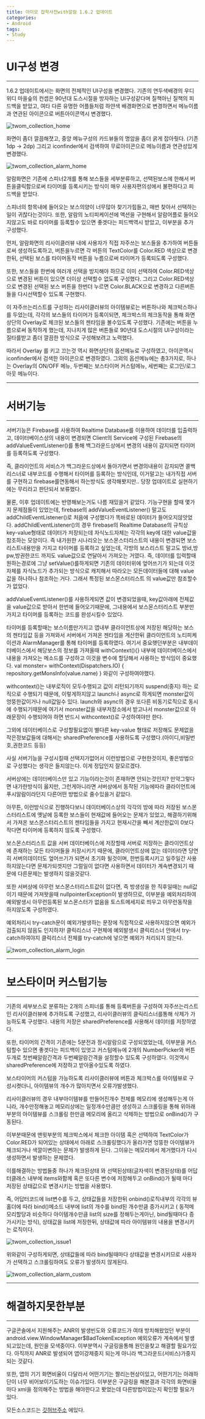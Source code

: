 ```yaml
---
title: 아이모 잡학사전with알람 1.6.2 업데이트
categories:
- Android
tags:
- Study
---
```


# UI구성 변경
---

1.6.2 업데이트에서는 화면의 전체적인 UI구성을 변경했다. 기존의 연두색배경의 우디위디 마을숲의 컨셉은 90년대 도스시절을 방자하는 UI구성같다며 질책아닌 질책의 피드백을 받았고,
여타 다른 유명한 어플들처럼 하얀색 배경화면으로 변경하면서 메뉴이름과 연관된 아이콘으로 버튼아이콘역시 변경했다.

![twom_collection_home](/assets/twom_collection_home.jpg)

화면이 좀더 깔끔해졋고, 중앙 메뉴구성의 카드뷰들의 명암을 좀더 굵게 잡아줫다. (기존 1dp -> 2dp) 그리고 iconfinder에서 검색하여 무료아이콘으로 메뉴이름과 연관성있게 변경했다.

![twom_collection_alarm_home](/assets/twom_collection_alarm_home.jpg)

알람화면은 기존에 스피너2개를 통해 보스들을 세부분류하고, 선택된보스에 한해서 버튼을클릭함으로써 타이머를 등록시키는 방식이 매우 사용자편의성에서 불편하다고 피드백을 받았다.

스피너의 항목내에 들어오는 보스의양이 너무많아 찾기가힘들고, 매번 찾아서 선택하는일이 귀찮다는것이다. 또한, 알람의 노티피케이션에 액션을 구현해서 알람어플로 들어오지않고도 바로 타이머를 등록할수 있으면 좋겟다는 피드백역시 받았고, 이부분을 추가 구성했다.

먼저, 알람화면의 리사이클러뷰 내에 사용자가 직접 자주쓰는 보스들을 추가하여 버튼들로써 생성하도록하고, 버튼을누르면 각 버튼의 TextColor를 Color.RED 색상으로 변경한뒤, 선택된 보스를 타이머동작 버튼을 누름으로써 타이머가 등록되도록 구성했다. 

또한, 보스들을 한번에 여러개 선택을 방지해야 하므로 이미 선택하여 Color.RED색상으로 변경된 버튼이 있으면 더이상 선택할수 없도록 구성했다. 그리고 Color.RED색상으로 변경된 선택된 보스 버튼을 한번더 누르면 Color.BLACK으로 변경하고 다른버튼들을 다시선택할수 있도록 구현했다.

이 자주쓰는리스트를 구성하는 리사이클러뷰의 아이템뷰로는 버튼하나와 체크박스하나를 두었는데, 각각의 보스들의 타이머가 등록이되면, 체크박스의 체크동작을 통해 화면상단의 Overlay로 체크된 보스들의 젠타임을 볼수있도록 구성했다. 기존에는 버튼을 누름으로써 동작하게 했는데, 지나치게 많은 버튼들로 90년대 도스시절의 UI구성이라는 질타를받고 좀더 깔끔한 방식으로 구성해보려고 노력했다.

따라서 Overlay 를 키고 끄는것 역시 화면상단의 옵션메뉴로 구성하였고, 아이콘역시 iconfinder에서 검색한 아이콘으로 변경하였다. 그외의 옵션메뉴에는 총3가지로, 하나는 Overlay의 ON/OFF 메뉴, 두번째는 보스타이머 커스텀메뉴, 세번째는 로그인/로그아웃 메뉴이다.

---
# 서버기능
---
서버기능은 Firebase를 사용하여 Realtime Database를 이용하여 데이터를 입출력하고, 데이터베이스상의 내용이 변경되면 Client의 Service에 구성된 Firebase의 addValueEventListener()를 통해 백그라운드상에서 변경의 내용이 감지되면 타이머를 등록하도록 구성했다.

즉, 클라이언트의 서비스가 백그라운드상에서 돌아가면서 변경의내용이 감지되면 콜백리스너로 내부코드를 수행해서 타이머를 등록하는 방식인데, 이거말고는 내가직접 서버를 구현하고 firebase를연동해서 하는방식도 생각해봣지만.. 당장 업데이트로 실현하기에는 무리라고 판단되서 보류했다.

물론, 이후 업데이트에는 반영해보는거도 나름 재밌을거 같았다. 기능구현을 할때 몇가지 문제점들이 있었는데, firebase의 addValueEventListener() 말고도 addChildEventListener()로 처음에 구성했다가 똑바로된 데이터가 들어오지않앗었다. addChildEventListener()의 경우 firebase의 Realtime Database의 규칙상 key-value형태로 데이터가 저장되는데 자식노드자체는 각각의 key에 대한 value값을 참조하는 모양이다. 즉 내가원한 시나리오는 보스몬스터리스트의 내용이 변경되면 보스리스트내용만을 가지고 타이머를 등록하고 싶었는데, 각방의 보스리스트 말고도 방id,방pw,방권한코드 까지도 value값으로  연달아서 가져오는 거였다. 즉, 데이터를 입력할때 원하는경로에 그냥 setValue()를하게되면 기존의 데이터위에 엎어쓰기가 되는데 이것자체를 자식노드가 추가되는 방식으로 캐치해서 따라오는 모든데이터들에 대해 value값을 하나하나 참조하는 거다. 그래서 특정된 보스몬스터리스트 의 value값만 참조할수가 없었다.

addValueEventListener()를 사용하게되면 값이 변경되었을때, key값아래에 전체값을 value값으로 받아서 한번에 들어오기때문에, 그내용에서 보스몬스터리스트 부분만 가지고 타이머를 등록하는 코드를 완성시킬수 있었다.

타이머를 등록할때는 보스이름만가지고 앱내부 클라이언트상에 저장된 해당하는 보스의 젠타임값 등을 가져와서 서버에서 가져온 젠타임을 계산한뒤 클라이언트의 노티피케이션과 AlarmManager를 통해 타이머를 등록하였다. 여기서 중요햇던부분은 내부데이터베이스에서 해당보스의 정보를 가져올때 withContext(){} 내부에 데이터베이스에서 내용을 가져오는 메소드를 구성하고 이것을 변수에 할당해서 사용하는 방식임이 중요했다. val monster= withContext(Dispatchers.IO) { repository.getMonsInfo(value.name) } 와같이 구성하여야했다.

withcontext()는 내부로직이 모두수행되고 값이 리턴되기까지 suspend(중지) 하는 로직으로 수행되기 때문에, 이렇게하지않고 launch나 async로 하게되면 monster값이 엉뚱한값이거나 null값일수 있다. launch와 async의 경우 또다른 비동기로직으로 동시에 수행되기때문에 여기서 monster값을 내부저장소에서 받고나서 monster값으로 아래문장이 수행되어야 하면 반드시 withcontext()로 구성하여야만 한다.

그외에 데이터베이스로 구성할필요없이 별다른 key-value 형태로 저장해도 문제없을 작은정보값들에 대해서는 sharedPreference를 사용하도록 구성했다.(아이디,비밀번호,권한코드 등등)

사실 서버기능을 구성시킬때 선택지가없어서 이런방법으로 구현한것이지, 좋은방법으로 구성했다는 생각은 들지않는다. 이게 정답인지 잘모르겠다.

서버상에는 데이터베이스만 있고 기능이라는것이 존재하면 안되는것인지? 만약그렇다면 내가한방식이 옳지만, 그런게아니라면 서버상에서 동작된 기능에따라 클라이언트에 푸시알람이라던지 다른어떤 방법으로 줄수있을거 같았다.

아무튼, 이런방식으로 진행하다보니 데이터베이스상의 각각의 방에 따라 저장된 보스몬스터리스트에 옛날에 등록한 보스들이 현재값에 들어오는 문제가 있었고, 해결하기위해서 가져온 보스몬스터리스트의 젠타임들을 가지고 현재시간을 빼서 계산한값이 0보다 작다면 타이머에 등록하지 않도록 구성했다. 

보스몬스터리스트 값을 서버 데이터베이스에 저장할때 서버로 저장하는 클라이언트상에 존재하는 모든 타이머들을 저장시키기 때문에, 클라이언트상에 없는 데이터라면 당연히 서버의데이터도 엎어쓰기가 되면서 초기화 될것이며, 한번등록시키고 일주일간 사용하지않는다면 문제가되겟지만 그럴일이 없다면 사용하면서 데이터가 계속변경되기 때문에 다른문제는 발생하지 않을것같다.

또한 서버상에 아무런 보스몬스터리스트값이 없다면, 즉 방생성을 한 직후일때는 null값이기 때문에 가져왓을때 nullpointerException이 발생하므로, 이부분을 예외처리하여 예외발생시 아무런등록된 보스몬스터가 없음을 토스트메세지로 띄우고 아무런동작을 하지않도록 구성하였다.

예외처리시 try-catch문이 예외가발생하는 문장에 직접적으로 사용하지않으면 예외가 검출되지 않음도 인지하자! 클릭리스너 구현체에 예외발생시 클릭리스너 안에서 try-catch하여야지 클릭리스너 전체를 try-catch에 넣으면 예외가 처리되지 않는다.

![twom_collection_alarm_login](/assets/twom_collection_alarm_login.PNG)

---
# 보스타이머 커스텀기능
---
기존의 세부보스로 분류하는 2개의 스피너를 통해 등록버튼을 구성하여 자주쓰는리스트 인 리사이클러뷰에 추가하도록 구성했고, 리사이클러뷰의 클릭리스너를통해 삭제가 가능하도록 구성했다. 내용의 저장은 sharedPreference를 사용해서 데이터를 저장하였다.

또한, 타이머의 간격이 기존에는 5분전과 정시알람으로 구성되었었는데, 이부분을 커스텀할수 있으면 좋겟다는 피드백이 있엇고 커스텀메뉴에 2개의 NumberPicker와 버튼두개로 첫번째알람간격과 두번째알람간격을 설정할수 있도록 구성하였다. 이것역시 sharedPreference에 저장하고 받아올수있도록 하였다.

보스타이머의 커스텀을 가능하도록 리사이클러뷰에 버튼과 체크박스를 아이템뷰로 구성시켯더니, 아이템뷰의 개수가 많아지면서 오류가발생했다.

리사이클러뷰의 경우 내부아이템뷰를 만들어진개수 전체를 메모리에 생성해두는게 아니라, 개수만정해놓고 메모리상에는 일정개수만큼만 생성하고 스크롤링을 통해 위아래 부분의 아이템뷰를 스크롤링 한만큼 메모리에 올리고 삭제하는 방법으로 onBind()가 구동된다.

이부분때문에 맨윗부분의 체크박스에서 체크한 아이템 혹은 선택하여 TextColor가 Color.RED가 되어있는 상태에서 아래로 스크롤링했다가 올라가면 엉뚱한 아이템뷰가 체크되거나 색깔이변하는 문제가 발생하게 된다. 그이유는 메모리에서 제거했다가 다시생성하면서 발생하는 문제였다.

이를해결하는 방법들중 하나가 체크된상태 와 선택된상태(글자색이 변경된상태)를 어답터클래스 내부에 items와함께 혹은 또다른 변수에 저장해두고 onBind()가 될때 마다 저장된 상태값으로 변경시키는 방법을 사용했다.

즉, 어답터코드에 list변수를 두고, 상태값들을 저장한뒤 onbind()로직내부의 각각의 뷰홀더에 따라 bind()메소드 내부에 list의 개수를 bind된 개수만큼 증가시키고 ( 동적메모리할당과 비슷하다 아이템개수만큼 list의 size를 정해두는게아닌, bind될때마다 증가시키는 방식), 상태값을 list에 저장한뒤, 상태값에 따라 아이템뷰의 내용을 변경시키는 로직이다.

![twom_collection_issue1](/assets/twom_collection_issue1.PNG)

위와같이 구성하게되면, 상태값들에 따라 bind될때마다 상태값을 변경시키므로 사용자가 선택하고 스크롤링하여도 오류가 발생하지 않게된다.

![twom_collection_alarm_custom](/assets/twom_collection_alarm_custom.PNG)

---
# 해결하지못한부분
---
구글콘솔에서 지원해주는 ANR의 발생빈도와 오류코드가 여태 방치해왔었던 부분이 android.view.WindowManager$BadTokenException 예외오류가 계속에서 발생되고있는데, 원인을 모색중이다.  이부분역시 구글링을통해 원인을찾고 해결할 필요가있다. 아직까지 ANR로 발생되어 앱이강제중지 되는게 아니라 백그라운드(서비스)가중지되는 것같다.

또한, 앱의 기기 화면비율이 다달라서 어떤기기는 짤리는현상이있고, 어떤기기는 아래하단이 너무 비어보이기도하는 이슈가있다. 이부분은 구글링을 해본결과 각각의 화면비율마다 xml을 정의해주는 방법을 해야한다고 봣었는데 다른방법이있는지 확인할 필요가 있다.

모든소스코드는 [깃허브주소](https://github.com/jowunnal/2022project_twom_IllustratedBook "github link") 에있다.
